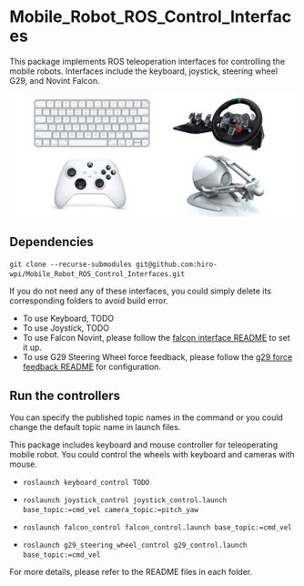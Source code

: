 # Mobile_Robot_ROS_Control_Interfaces
This package implements ROS teleoperation interfaces for controlling the mobile robots. Interfaces include the keyboard, joystick, steering wheel G29, and Novint Falcon.

![cover](demo/cover.jpg)

## Dependencies

`git clone --recurse-submodules git@github.com:hiro-wpi/Mobile_Robot_ROS_Control_Interfaces.git ` 

If you do not need any of these interfaces, you could simply delete its corresponding folders to avoid build error.

- To use Keyboard, TODO
- To use Joystick, TODO
- To use Falcon Novint, please follow the [falcon interface README](ros_falcon_interface/README.md) to set it up.
- To use G29 Steering Wheel force feedback, please follow the [g29 force feedback README](ros-g29-force-feedback/README.md) for configuration.

## Run the controllers

You can specify the published topic names in the command or you could change the default topic name in launch files.

This package includes keyboard and mouse controller for teleoperating mobile robot. You could control the wheels with keyboard and cameras with mouse.

- `roslaunch keyboard_control TODO  ` 

- `roslaunch joystick_control joystick_control.launch base_topic:=cmd_vel camera_topic:=pitch_yaw` 
- `roslaunch falcon_control falcon_control.launch base_topic:=cmd_vel`  
- `roslaunch g29_steering_wheel_control g29_control.launch base_topic:=cmd_vel`

For more details, please refer to the README files in each folder.

